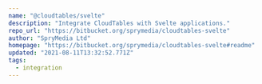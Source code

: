 ```yaml
---
name: "@cloudtables/svelte"
description: "Integrate CloudTables with Svelte applications."
repo_url: "https://bitbucket.org/sprymedia/cloudtables-svelte"
author: "SpryMedia Ltd"
homepage: "https://bitbucket.org/sprymedia/cloudtables-svelte#readme"
updated: "2021-08-11T13:32:52.771Z"
tags: 
  - integration
---
```

